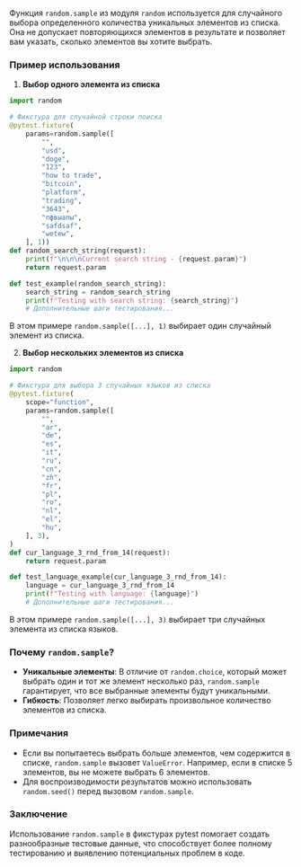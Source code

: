 Функция `random.sample` из модуля `random` используется для случайного выбора определенного количества уникальных элементов из списка. Она не допускает повторяющихся элементов в результате и позволяет вам указать, сколько элементов вы хотите выбрать.

### Пример использования

1. **Выбор одного элемента из списка**

```python
import random

# Фикстура для случайной строки поиска
@pytest.fixture(
    params=random.sample([
        "",
        "usd",
        "doge",
        "123",
        "how to trade",
        "bitcoin",
        "platform",
        "trading",
        "3643",
        "пфвыапы",
        "safdsaf",
        "wetew",
    ], 1))
def random_search_string(request):
    print(f"\n\n\nCurrent search string - {request.param}")
    return request.param

def test_example(random_search_string):
    search_string = random_search_string
    print(f"Testing with search string: {search_string}")
    # Дополнительные шаги тестирования...
```

В этом примере `random.sample([...], 1)` выбирает один случайный элемент из списка.

2. **Выбор нескольких элементов из списка**

```python
import random

# Фикстура для выбора 3 случайных языков из списка
@pytest.fixture(
    scope="function",
    params=random.sample([
        "",
        "ar",
        "de",
        "es",
        "it",
        "ru",
        "cn",
        "zh",
        "fr",
        "pl",
        "ro",
        "nl",
        "el",
        "hu",
    ], 3),
)
def cur_language_3_rnd_from_14(request):
    return request.param

def test_language_example(cur_language_3_rnd_from_14):
    language = cur_language_3_rnd_from_14
    print(f"Testing with language: {language}")
    # Дополнительные шаги тестирования...
```

В этом примере `random.sample([...], 3)` выбирает три случайных элемента из списка языков.

### Почему `random.sample`?

- **Уникальные элементы**: В отличие от `random.choice`, который может выбрать один и тот же элемент несколько раз, `random.sample` гарантирует, что все выбранные элементы будут уникальными.
- **Гибкость**: Позволяет легко выбирать произвольное количество элементов из списка.

### Примечания

- Если вы попытаетесь выбрать больше элементов, чем содержится в списке, `random.sample` вызовет `ValueError`. Например, если в списке 5 элементов, вы не можете выбрать 6 элементов.
- Для воспроизводимости результатов можно использовать `random.seed()` перед вызовом `random.sample`.

### Заключение

Использование `random.sample` в фикстурах pytest помогает создать разнообразные тестовые данные, что способствует более полному тестированию и выявлению потенциальных проблем в коде. 
